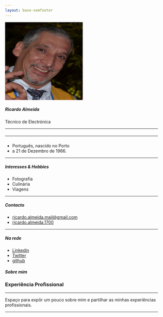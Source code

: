 ```yaml
---
layout: base-semfooter
---
```


<div class="container-fluid p-0">
	<div class="row mt-2 p-4">
		<div class="col-md-5 col-xl-3">
			<div class="card ml-2 mb-3 ">			
				<div class="card-body text-center my-3">
					<img src="/img/avatars/foto1.png" alt="Ricardo Almeida" class="img-fluid rounded-circle mb-2" width="256" height="256" />
					<h5 class="card-title mt-2 mb-0">Ricardo Almeida</h5>
					<div class="text-muted mb-2">Técnico de Electrónica</div>
				</div>
				<hr class="my-0" />
				<div class="card-body">
					<h5 class="h6 card-title"></h5>
					<!-- 
					<a href="#" class="badge badge-primary mr-1 my-1">Electrónica</a>
					<a href="#" class="badge badge-primary mr-1 my-1">Informática</a>
					<a href="#" class="badge badge-primary mr-1 my-1">3 - Sass</a>
					<a href="#" class="badge badge-primary mr-1 my-1">4 - Angular</a>
					-->
				</div>
				<hr class="my-0" />
				<div class="card-body">
					<h5 class="h6 card-title"></h5>
					<ul class="list-unstyled mb-0">
						<li class="mb-1"><span class="fa fa-home mr-1"></span> Português, nascido no Porto<a href="#"></a></li>
						<li class="mb-1"><span class="ml-4"></span> a 21 de Dezembro de 1966.<a href="#"></a></li>
						<!--
						<li class="mb-1"><span class="fa fa-home mr-1"></span> Natural  no Porto, Portugal <a href="#"></a></li>
						<li class="mb-1"><span class="fas fa-home mr-1"></span> Trabalho<a href="#"></a></li>
						<li class="mb-1"><span class="fas fa-suitcase mr-1"></span> <a href="#">Twitter</a></li>
						<li class="mb-1"><span class="fas fa-suitcase mr-1"></span><a href="mailto:ricardo.almeida.mail@gmail.com">email</a></li>
						<li class="mb-1"><span class="fas fa-envelope mr-1"></span><a href="mailto:ricardo.almeida.mail@gmail.com">ricardo.almeida.mail@gmail.com</a></li>
						-->
					</ul>
				</div>
				<hr class="my-0" />
				<div class="card-body">
					<h5 class="h6 card-title">Interesses & Hobbies</h5>
					<ul class="list-unstyled mb-0">
						<li class="mb-1"><span class="fas fa-plus mr-1"></span> Fotografia</li>
						<li class="mb-1"><span class="fas fa-plus mr-1"></span> Culinária</li>
						<li class="mb-1"><span class="fas fa-plus mr-1"></span> Viagens</li>
					</ul>
				</div>
				<hr class="my-0" />
				<div class="card-body">
					<h5 class="h6 card-title">Contacto</h5>
					<ul class="list-unstyled mb-0">
						<li class="mb-1"><span class="fas fa-envelope mr-1"></span><a href="mailto:ricardo.almeida.mail@gmail.com">ricardo.almeida.mail@gmail.com</a></li>
						<li class="mb-1"><span class="fab fa-skype mr-1"></span><a href="skype:ricardo.almeida.1700?userinfo">ricardo.almeida.1700</a></li>
					</ul>
				</div>
				<hr class="my-0" />
				<div class="card-body">
					<h5 class="h6 card-title">Na rede</h5>
					<ul class="list-unstyled mb-0">
						<li class="mb-1"><span class="fab fa-linkedin mr-1"></span><a href="https://www.linkedin.com/in/ricardo-almeida-0111b847/">Linkedin</a></li>
						<li class="mb-1"><span class="fab fa-twitter mr-1"></span><a href="https://twitter.com/Ricmalmeida">Twitter</a></li>	
						<li class="mb-1"><span class="fab fa-github mr-1"></span><a href="https://github.com/ricardomalmeida">github</a></li>
					</ul>
				</div>
			</div>
		</div>
		<div class="col-md-7 col-xl-9">
			<div class="card">
				<div class="card-header">
					<h5 class="card-title mb-0">Sobre mim</h5>
				</div>				
				<div class="card-body">
					<h3 class="card-title mb-0">Experiência Profissional</h3>
					<hr />	
					<p>Espaço para expôr um pouco sobre mim e partilhar as minhas experiências profissionais.</p>
					<hr />	
				</div>
				<!--
				<div class="card-body">
					<h4 class="card-title mb-0"><strong>2017 - presente</strong> Exemplo</h4>
					<hr />	
				</div>
				-->
			</div>
		</div>
	</div>
</div>

